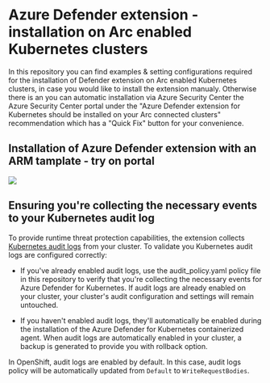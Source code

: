 
# Azure Defender extension - installation on Arc enabled Kubernetes clusters
In this repository you can find examples & setting configurations required for the installation of Defender extension on Arc enabled Kubernetes clusters, in case you would like to install the extension manualy. 
Otherwise there is an you can automatic installation via Azure Security Center the Azure Security Center portal under the "Azure Defender extension for Kubernetes should be installed on your Arc connected clusters" recommendation which has a "Quick Fix" button for your convenience. 

## Installation of Azure Defender extension with an ARM tamplate - try on portal
<a href="https://portal.azure.com/#create/Microsoft.Template/uri/https:%3A%2F%2Fgithub.com%2FAzure%2FAzure-Security-Center%2Ftree%2Fmaster%2FPricing%20%26%20Settings%2FDefender%20for%20Kubernetes%2FDefender%20extension%20installation%20examples%2Fazure-defender-extension-arm-template.json" target="_blank">
    <img src="https://aka.ms/deploytoazurebutton"/>
</a>

## Ensuring you're collecting the necessary events to your Kubernetes audit log

To provide runtime threat protection capabilities, the extension collects [Kubernetes audit logs](https://kubernetes.io/docs/tasks/debug-application-cluster/audit/) from your cluster. To validate you Kubernetes audit logs are configured correctly:

* If you've already enabled audit logs, use the audit_policy.yaml policy file in this repository to verify that you're collecting the necessary events for Azure Defender for Kubernetes. If audit logs are already enabled on your cluster, your cluster's audit configuration and settings will remain untouched.

* If you haven't enabled audit logs, they'll automatically be enabled during the installation of the Azure Defender for Kubernetes containerized agent. When audit logs are automatically enabled in your cluster, a backup is generated to provide you with rollback option.

In OpenShift, audit logs are enabled by default. In this case, audit logs policy will be automatically updated from ``Default`` to ``WriteRequestBodies``.
